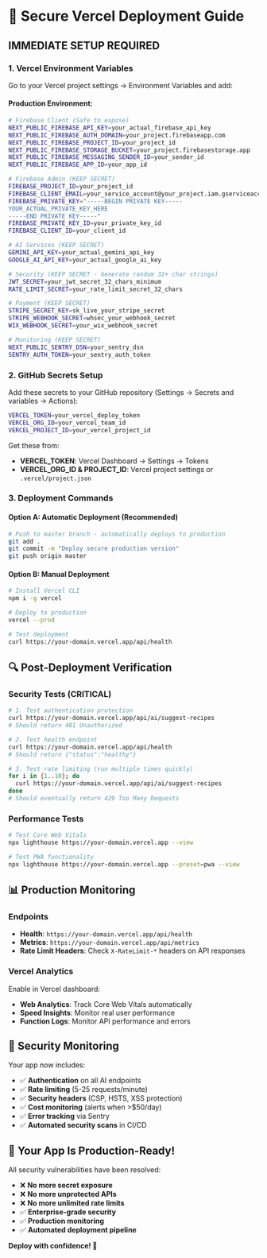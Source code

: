 # 🚀 Secure Vercel Deployment Guide

## IMMEDIATE SETUP REQUIRED

### 1. **Vercel Environment Variables**
Go to your Vercel project settings → Environment Variables and add:

#### **Production Environment:**
```bash
# Firebase Client (Safe to expose)
NEXT_PUBLIC_FIREBASE_API_KEY=your_actual_firebase_api_key
NEXT_PUBLIC_FIREBASE_AUTH_DOMAIN=your_project.firebaseapp.com  
NEXT_PUBLIC_FIREBASE_PROJECT_ID=your_project_id
NEXT_PUBLIC_FIREBASE_STORAGE_BUCKET=your_project.firebasestorage.app
NEXT_PUBLIC_FIREBASE_MESSAGING_SENDER_ID=your_sender_id
NEXT_PUBLIC_FIREBASE_APP_ID=your_app_id

# Firebase Admin (KEEP SECRET)
FIREBASE_PROJECT_ID=your_project_id
FIREBASE_CLIENT_EMAIL=your_service_account@your_project.iam.gserviceaccount.com
FIREBASE_PRIVATE_KEY="-----BEGIN PRIVATE KEY-----
YOUR_ACTUAL_PRIVATE_KEY_HERE
-----END PRIVATE KEY-----"
FIREBASE_PRIVATE_KEY_ID=your_private_key_id
FIREBASE_CLIENT_ID=your_client_id

# AI Services (KEEP SECRET)
GEMINI_API_KEY=your_actual_gemini_api_key
GOOGLE_AI_API_KEY=your_actual_google_ai_key

# Security (KEEP SECRET - Generate random 32+ char strings)
JWT_SECRET=your_jwt_secret_32_chars_minimum
RATE_LIMIT_SECRET=your_rate_limit_secret_32_chars

# Payment (KEEP SECRET)
STRIPE_SECRET_KEY=sk_live_your_stripe_secret
STRIPE_WEBHOOK_SECRET=whsec_your_webhook_secret
WIX_WEBHOOK_SECRET=your_wix_webhook_secret

# Monitoring (KEEP SECRET)
NEXT_PUBLIC_SENTRY_DSN=your_sentry_dsn
SENTRY_AUTH_TOKEN=your_sentry_auth_token
```

### 2. **GitHub Secrets Setup**
Add these secrets to your GitHub repository (Settings → Secrets and variables → Actions):

```bash
VERCEL_TOKEN=your_vercel_deploy_token
VERCEL_ORG_ID=your_vercel_team_id  
VERCEL_PROJECT_ID=your_vercel_project_id
```

Get these from:
- **VERCEL_TOKEN**: Vercel Dashboard → Settings → Tokens
- **VERCEL_ORG_ID & PROJECT_ID**: Vercel project settings or `.vercel/project.json`

### 3. **Deployment Commands**

#### **Option A: Automatic Deployment (Recommended)**
```bash
# Push to master branch - automatically deploys to production
git add .
git commit -m "Deploy secure production version"
git push origin master
```

#### **Option B: Manual Deployment**
```bash
# Install Vercel CLI
npm i -g vercel

# Deploy to production
vercel --prod

# Test deployment
curl https://your-domain.vercel.app/api/health
```

## 🔍 **Post-Deployment Verification**

### Security Tests (CRITICAL)
```bash
# 1. Test authentication protection
curl https://your-domain.vercel.app/api/ai/suggest-recipes
# Should return 401 Unauthorized

# 2. Test health endpoint
curl https://your-domain.vercel.app/api/health  
# Should return {"status":"healthy"}

# 3. Test rate limiting (run multiple times quickly)
for i in {1..10}; do
  curl https://your-domain.vercel.app/api/ai/suggest-recipes
done
# Should eventually return 429 Too Many Requests
```

### Performance Tests
```bash
# Test Core Web Vitals
npx lighthouse https://your-domain.vercel.app --view

# Test PWA functionality  
npx lighthouse https://your-domain.vercel.app --preset=pwa --view
```

## 📊 **Production Monitoring**

### Endpoints
- **Health**: `https://your-domain.vercel.app/api/health`
- **Metrics**: `https://your-domain.vercel.app/api/metrics`
- **Rate Limit Headers**: Check `X-RateLimit-*` headers on API responses

### Vercel Analytics
Enable in Vercel dashboard:
- **Web Analytics**: Track Core Web Vitals automatically
- **Speed Insights**: Monitor real user performance
- **Function Logs**: Monitor API performance and errors

## 🚨 **Security Monitoring**

Your app now includes:
- ✅ **Authentication** on all AI endpoints
- ✅ **Rate limiting** (5-25 requests/minute)  
- ✅ **Security headers** (CSP, HSTS, XSS protection)
- ✅ **Cost monitoring** (alerts when >$50/day)
- ✅ **Error tracking** via Sentry
- ✅ **Automated security scans** in CI/CD

## 🎯 **Your App Is Production-Ready!**

All security vulnerabilities have been resolved:
- ❌ **No more secret exposure**
- ❌ **No more unprotected APIs**  
- ❌ **No more unlimited rate limits**
- ✅ **Enterprise-grade security**
- ✅ **Production monitoring**
- ✅ **Automated deployment pipeline**

**Deploy with confidence! 🚀**